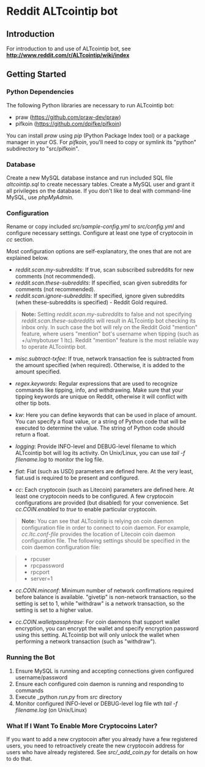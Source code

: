 # Reddit ALTcointip bot

## Introduction

For introduction to and use of ALTcointip bot, see __http://www.reddit.com/r/ALTcointip/wiki/index__

## Getting Started

### Python Dependencies

The following Python libraries are necessary to run ALTcointip bot:

* praw (https://github.com/praw-dev/praw)
* pifkoin (https://github.com/dpifke/pifkoin)

You can install _praw_ using _pip_ (Python Package Index tool) or a package manager in your OS. For _pifkoin_, you'll need to copy or symlink its "python" subdirectory to "src/pifkoin".

### Database

Create a new MySQL database instance and run included SQL file _altcointip.sql_ to create necessary tables. Create a MySQL user and grant it all privileges on the database. If you don't like to deal with command-line MySQL, use _phpMyAdmin_.

### Configuration

Rename or copy included _src/sample-config.yml_ to _src/config.yml_ and configure necessary settings. Configure at least one type of cryptocoin in _cc_ section.

Most configuration options are self-explanatory, the ones that are not are explained below.

* _reddit.scan.my-subreddits_: If true, scan subscribed subreddits for new comments (not recommended).
* _reddit.scan.these-subreddits_: If specified, scan given subreddits for comments (not recommended).
* _reddit.scan.ignore-subreddits_: If specified, ignore given subreddits (when these-subreddits is specified) - Reddit Gold required.

>__Note:__ Setting _reddit.scan.my-subreddits_ to false and not specifying _reddit.scan.these-subreddits_ will result in ALTcointip bot checking its inbox only. In such case the bot will rely on the Reddit Gold "mention" feature, where users "mention" bot's username when tipping (such as +/u/mybotuser 1 ltc). Reddit "mention" feature is the most reliable way to operate ALTcointip bot.

* _misc.subtract-txfee_: If true, network transaction fee is subtracted from the amount specified (when required). Otherwise, it is added to the amount specified.

* _regex.keywords_: Regular expressions that are used to recognize commands like tipping, info, and withdrawing. Make sure that your tipping keywords are unique on Reddit, otherwise it will conflict with other tip bots.

* _kw_: Here you can define keywords that can be used in place of amount. You can specify a float value, or a string of Python code that will be executed to determine the value. The string of Python code should return a float.

* _logging_: Provide INFO-level and DEBUG-level filename to which ALTcointip bot will log its activity. On Unix/Linux, you can use _tail -f filename.log_ to monitor the log file.

* _fiat_: Fiat (such as USD) parameters are defined here. At the very least, fiat.usd is required to be present and configured.

* _cc_: Each cryptocoin (such as Litecoin) parameters are defined here. At least one cryptocoin needs to be configured. A few cryptocoin configurations are provided (but disabled) for your convenience. Set _cc.COIN.enabled_ to _true_ to enable particular cryptocoin.

>__Note:__ You can see that ALTcointip is relying on coin daemon configuration file in order to connect to coin daemon. For example, _cc.ltc.conf-file_ provides the location of Litecoin coin daemon configuration file. The following settings should be specified in the coin daemon configuration file:

>* rpcuser
>* rpcpassword
>* rpcport
>* server=1

* _cc.COIN.minconf_: Minimum number of network confirmations required before balance is available. "givetip" is non-network transaction, so the setting is set to 1, while "withdraw" is a network transaction, so the setting is set to a higher value.

* _cc.COIN.walletpassphrase_: For coin daemons that support wallet encryption, you can encrypt the wallet and specify encryption password using this setting. ALTcointip bot will only unlock the wallet when performing a network transaction (such as "withdraw").

### Running the Bot

1. Ensure MySQL is running and accepting connections given configured username/password
1. Ensure each configured coin daemon is running and responding to commands
1. Execute _python _run.py_ from _src_ directory
1. Monitor configured INFO-level or DEBUG-level log file wth _tail -f filename.log_ (on Unix/Linux)

### What If I Want To Enable More Cryptocoins Later?

If you want to add a new cryptocoin after you already have a few registered users, you need to retroactively create the new cryptocoin address for users who have already registered. See _src/\_add_coin.py_ for details on how to do that.
